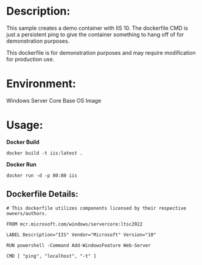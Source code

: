 # Description:

This sample creates a demo container with IIS 10. The dockerfile CMD is just a persistent ping to give the container something to hang off of for demonstration purposes.

This dockerfile is for demonstration purposes and may require modification for production use.

# Environment:

Windows Server Core Base OS Image

# Usage:

**Docker Build**

```
docker build -t iis:latest .
```

**Docker Run**

```
docker run -d -p 80:80 iis
```

## Dockerfile Details:
```
# This dockerfile utilizes components licensed by their respective owners/authors.

FROM mcr.microsoft.com/windows/servercore:ltsc2022

LABEL Description="IIS" Vendor="Microsoft" Version="10"

RUN powershell -Command Add-WindowsFeature Web-Server

CMD [ "ping", "localhost", "-t" ]
```


